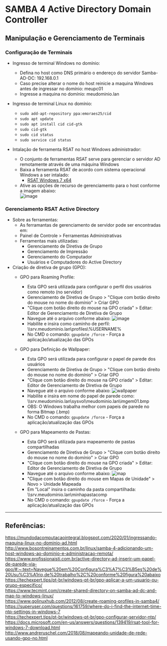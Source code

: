 # SAMBA 4 Active Directory Domain Controller  
## Manipulação e Gerenciamento de Terminais

### Configuração de Terminais
* Ingresso de terminal Windows no domínio:
  * Defina no host como DNS primário o endereço do servidor Samba-AD-DC: 192.168.0.1
  * Caso precise alterar o nome do host reinicie a maquina Windows antes de ingressar no domínio: meupc01
  * Ingresse a maquina no domínio: meudominio.lan

* Ingresso de terminal Linux no domínio:
  * `sudo add-apt-repository ppa:emoraes25/cid`
  * `sudo apt update`
  * `sudo apt install cid cid-gtk`
  * `sudo cid-gtk`
  * `sudo cid status`
  * `sudo service cid status`

* Intalação de ferramenta RSAT no host Windows administrador:
  * O conjunto de ferramentas RSAT serve para gerenciar o servidor AD remotamente através de uma máquina Windows 
  * Baixa a ferramenta RSAT de acordo com sistema operacional Windows a ser intalado:
    * [RSAT Windows 7 x64](https://thesystemcenterblog.files.wordpress.com/2021/02/9ec67-rsat-tools-for-windows-7-64-bit.zip)
  * Ative as opções de recurso de gerenciamento para o host conforme a imagem abaixo:    
  ![image](https://user-images.githubusercontent.com/38730743/137502630-cf2cb84a-7bba-4d04-aeb9-da579f1605de.png)

### Gerenciamento RSAT Active Directory 
* Sobre as ferramentas: 
    * As ferramantas de gerenciamento de servidor pode ser encontradas em:
    * Painel de Controle > Ferramentas Administrativas
  * Ferramentas mais utilizadas:
    * Gerenciamento de Diretiva de Grupo
    * Gerenciamento de Impressão
    * Gerenciamento do Computador
    * Usuários e Computadores do Active Directory
* Criação de diretiva de grupo (GPO):
  * GPO para Roaming Profile:
    * Esta GPO será utilizada para configurar o perfil dos usuários como remoto (no servidor)
    * Gerenciamento de Diretiva de Grupo > "Clique com botão direito do mouse no nome do domínio" > Criar GPO
    *  "Clique com botão direito do mouse na GPO criada" > Editar: Editor de Gerenciamento de Diretiva de Grupo
    *  Navegue até o arquivo conforme abaixo: 
    ![image](https://user-images.githubusercontent.com/38730743/137502541-ed5af11d-3d33-4b61-a45f-edc888b7d67a.png)
    * Habilite e insira como caminho de perfil: \\\srv.meudominio.lan\profiles\\%USERNAME%  
    * No CMD o comando: `gpupdate /force` - Força a aplicação/atualização das GPOs
   
  * GPO para Definição de Wallpaper:
    * Esta GPO será utilizada para configurar o papel de parede dos usuários
    * Gerenciamento de Diretiva de Grupo > "Clique com botão direito do mouse no nome do domínio" > Criar GPO
    *  "Clique com botão direito do mouse na GPO criada" > Editar: Editor de Gerenciamento de Diretiva de Grupo
    *  Navegue até o arquivo conforme abaixo: 
    ![wallpaper](https://user-images.githubusercontent.com/38730743/137504908-a06d1fcd-27d8-41b7-a894-e18eb8b0cb7a.png)
    * Habilite e insira em nome do papel de parede como: \\\srv.meudominio.lan\sysvol\\meudominio.lan\imgem01.bmp
    * OBS: O Windows trabalha melhor com papeis de parede no forma Bitmap (.bmp)
    * No CMD o comando: `gpupdate /force` - Força a aplicação/atualização das GPOs
 
  * GPO para Mapeamento de Pastas:
    * Esta GPO será utilizada para mapeamento de pastas compartilhadas
    * Gerenciamento de Diretiva de Grupo > "Clique com botão direito do mouse no nome do domínio" > Criar GPO
    *  "Clique com botão direito do mouse na GPO criada" > Editar: Editor de Gerenciamento de Diretiva de Grupo
    *  Navegue até o arquivo conforme abaixo: 
    ![map](https://user-images.githubusercontent.com/38730743/137506498-e93451dc-daed-49a5-b8c6-425eb620e2a4.png)
    *  "Clique com botão direito do mouse em Mapas de Unidade" > Novo > Unidade Mapeada
    *  Em "Local" insira o caminho da pasta compartilhada: \\\srv.meudominio.lan\minhapastacomp 
    *  No CMD o comando: `gpupdate /force` - Força a aplicação/atualização das GPOs
-----
## Referências:
https://mundodacomputacaointegral.blogspot.com/2020/01/ingressando-maquina-linux-no-dominio-ad.html   
http://www.bosontreinamentos.com.br/linux/samba-4-adicionando-um-host-windows-ao-dominio-e-administracao-remota/   
https://www.profissionaisti.com.br/active-directory-ad-inserir-um-papel-de-parede-via-gpo/#:~:text=Navegue%20em%20Configura%C3%A7%C3%B5es%20de%20Usu%C3%A1rio,de%20trabalho%2C%20conforme%20figura%20abaixo  
https://techexpert.tips/pt-br/windows-pt-br/gpo-aplicar-a-um-usuario-ou-grupo-especifico/  
https://www.tecmint.com/create-shared-directory-on-samba-ad-dc-and-map-to-windows-linux/  
https://www.golinuxhub.com/2012/08/create-roaming-profiles-in-samba4/  
https://superuser.com/questions/161759/where-do-i-find-the-internet-time-ntp-settings-in-windows-7  
https://techexpert.tips/pt-br/windows-pt-br/gpo-configurar-servidor-ntp/   
https://docs.microsoft.com/en-us/answers/questions/139419/rsat-tool-for-windows-7-download.html  
http://www.andreruschel.com/2018/08/mapeando-unidade-de-rede-usando-gpo-no.html  
